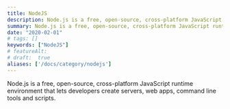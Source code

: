 ```yaml
---
title: NodeJS
description: Node.js is a free, open-source, cross-platform JavaScript runtime environment that lets developers create servers, web apps, command line tools and scripts.
summary: Node.js is a free, open-source, cross-platform JavaScript runtime environment that lets developers create servers, web apps, command line tools and scripts.
date: "2020-02-01"
# tags: []
keywords: ["NodeJS"]
# featureAlt:
# draft:  true
aliases: ['/docs/category/nodejs']
---
```


Node.js is a free, open-source, cross-platform JavaScript runtime environment that lets developers create servers, web apps, command line tools and scripts.